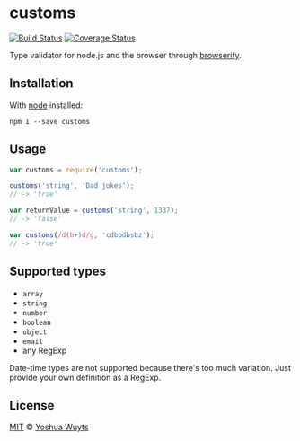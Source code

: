 # customs

[![Build Status](https://travis-ci.org/yoshuawuyts/customs.svg)](https://travis-ci.org/yoshuawuyts/customs)
[![Coverage Status](https://coveralls.io/repos/yoshuawuyts/customs/badge.png?branch=master)](https://coveralls.io/r/yoshuawuyts/customs?branch=master)

Type validator for node.js and the browser through [browserify](http://browserify.org/).

## Installation
With [node](nodejs.org) installed:

````
npm i --save customs
````

## Usage
````js
var customs = require('customs');

customs('string', 'Dad jokes');
// -> 'true'

var returnValue = customs('string', 1337);
// -> 'false'

var customs(/d(b+)d/g, 'cdbbdbsbz');
// -> 'true'
````

## Supported types
- `array`
- `string`
- `number`
- `boolean`
- `object`
- `email`
- any RegExp

Date-time types are not supported because there's too much variation. Just provide your own definition as a RegExp.

## License
[MIT](https://tldrlegal.com/license/mit-license) © [Yoshua Wuyts](yoshuawuyts.com)